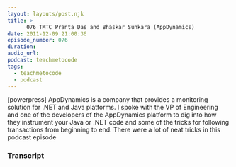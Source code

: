 ```yaml
---
layout: layouts/post.njk
title: >
      076 TMTC Pranta Das and Bhaskar Sunkara (AppDynamics)
date: 2011-12-09 21:00:36
episode_number: 076
duration: 
audio_url: 
podcast: teachmetocode
tags: 
  - teachmetocode
  - podcast
---
```


[powerpress] AppDynamics is a company that provides a monitoring solution for .NET and Java platforms. I spoke with the VP of Engineering and one of the developers of the AppDynamics platform to dig into how they instrument your Java or .NET code and some of the tricks for following transactions from beginning to end. There were a lot of neat tricks in this podcast episode



### Transcript


